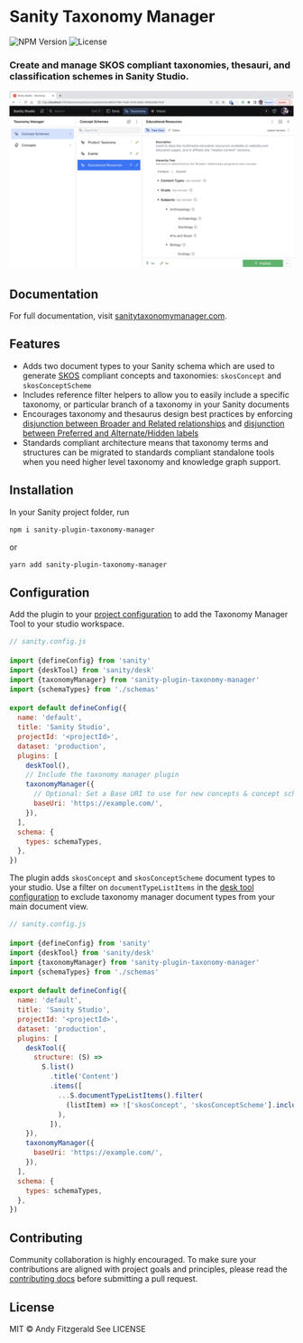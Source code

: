 # Sanity Taxonomy Manager


![NPM Version](https://img.shields.io/npm/v/sanity-plugin-taxonomy-manager?style=flat-square)
![License](https://img.shields.io/npm/l/sanity-plugin-taxonomy-manager?style=flat-square)

### Create and manage SKOS compliant taxonomies, thesauri, and classification schemes in Sanity Studio.

<!-- Taxonomies are crucial tools for organization and interoperability between and across data sets. Taxonomy Manager provides a way for content authors to create, use, and maintain standards compliant taxonomies in Sanity Studio.

The Taxonomy Manager document schema is based on the [World Wide Web Consortium](https://www.w3.org/) (W3C) [Simple Knowledge Organization Scheme](https://www.w3.org/TR/skos-reference/) (SKOS) recommendation. Concept and concept scheme editor tools include standard SKOS properties, hints for creating consistent concepts and vocabularies, and validation functions for preventing consistency errors. -->

![taxonomy manager plugin screenshot](docs/_images/taxonomyManager.png)

## Documentation

For full documentation, visit [sanitytaxonomymanager.com](https://sanitytaxonomymanager.com).

## Features
<!-- make this more concise -->
- Adds two document types to your Sanity schema which are used to generate [SKOS](https://www.w3.org/TR/skos-primer/) compliant concepts and taxonomies: `skosConcept` and `skosConceptScheme`
- Includes reference filter helpers to allow you to easily include a specific taxonomy, or particular branch of a taxonomy in your Sanity documents
- Encourages taxonomy and thesaurus design best practices by enforcing [disjunction between Broader and Related relationships](https://www.w3.org/TR/skos-reference/#L2422) and [disjunction between Preferred and Alternate/Hidden labels](https://www.w3.org/TR/skos-reference/#L1567)
- Standards compliant architecture means that taxonomy terms and structures can be migrated to standards compliant standalone tools when you need higher level taxonomy and knowledge graph support. 


## Installation

In your Sanity project folder, run

```bash
npm i sanity-plugin-taxonomy-manager
```

or

```bash
yarn add sanity-plugin-taxonomy-manager
```

## Configuration

Add the plugin to your [project configuration](https://www.sanity.io/docs/configuration#51515480034b) to add the Taxonomy Manager Tool to your studio workspace.

```js
// sanity.config.js

import {defineConfig} from 'sanity'
import {deskTool} from 'sanity/desk'
import {taxonomyManager} from 'sanity-plugin-taxonomy-manager'
import {schemaTypes} from './schemas'

export default defineConfig({
  name: 'default',
  title: 'Sanity Studio',
  projectId: '<projectId>',
  dataset: 'production',
  plugins: [
    deskTool(),
    // Include the taxonomy manager plugin
    taxonomyManager({
      // Optional: Set a Base URI to use for new concepts & concept schemes
      baseUri: 'https://example.com/',
    }),
  ],
  schema: {
    types: schemaTypes,
  },
})
```

The plugin adds `skosConcept` and `skosConceptScheme` document types to your studio. Use a filter on `documentTypeListItems` in the [desk tool configuration](https://www.sanity.io/docs/desk-tool-api) to exclude taxonomy manager document types from your main document view.

```js
// sanity.config.js

import {defineConfig} from 'sanity'
import {deskTool} from 'sanity/desk'
import {taxonomyManager} from 'sanity-plugin-taxonomy-manager'
import {schemaTypes} from './schemas'

export default defineConfig({
  name: 'default',
  title: 'Sanity Studio',
  projectId: '<projectId>',
  dataset: 'production',
  plugins: [
    deskTool({
      structure: (S) =>
        S.list()
          .title('Content')
          .items([
            ...S.documentTypeListItems().filter(
              (listItem) => !['skosConcept', 'skosConceptScheme'].includes(listItem.getId())
            ),
          ]),
    }),
    taxonomyManager({
      baseUri: 'https://example.com/',
    }),
  ],
  schema: {
    types: schemaTypes,
  },
})
```

<!-- ## Usage

1. Create a [Concept Scheme](https://www.w3.org/TR/skos-reference/#schemes) to group related concepts
1. Create and describe Concepts.
   - All fields _except_ Preferred Label and Base IRI are optional, and are to be used as best fits the needs of your information modeling task.
     - Preferred Label is the preferred lexical label for a resource in a given language. In the current version of Taxonomy Manager, the Preferred Label is automatically used as the final segment for a concept's unique identifier (its URI).
     - Base IRI is the root IRI (Internationalized Resource Identifier) used to create unique concept identifiers. Unique identifiers allow for the clear an unambiguous identification of concepts across namespaces, for example between `https://shipparts.com/vocab#Bow` and `https://wrappingsupplies.com/vocab#Bow`. The base URI of these concepts is `https://shipparts.com/` and `https://wrappingsupplies.com/`, respectively. For a wider introduction to concept identifiers, see [Cool URIs for the Semantic Web](https://www.w3.org/TR/cooluris/).
   - Concepts may optionally be added to a Concept Scheme as Top Concepts, to represent the broadest concepts of a particular hierarchy and provide efficient access points to broader/narrower concept hierarchies
   - All Concept fields map to elements of the machine readable data model described in the [W3C SKOS Recommendation](https://www.w3.org/TR/skos-reference/).
1. Use Reference Filter helpers to easily include whole taxonomies or individual taxonomy branches in your document schemas:

   - To allow a `reference` field to access any term in a SKOS Concept Scheme, use the `schemeFilter` helper. The `schemeFilter` helper takes one parameter: the RDF URI ID from the Concept Scheme you want to use, located just below the `Base URI` field. Copy the identifier that follows your Base URI:

     ```
     import {schemeFilter} from 'sanity-plugin-taxonomy-manager'

     ...

     defineField({
         name: 'gradeLevel',
         title: 'Grade Level',
         type: 'reference',
         to: {type: 'skosConcept'},
         options: {
           filter: () => schemeFilter({schemeId: 'f3deba'}),
           disableNew: true,
         },
       }),
     ```

   - To limit a `reference` field to a particular branch in a SKOS Concept Scheme, use the `branchFilter` helper. The `branchFilter` helper takes two parameter: the RDF URI ID from the Concept Scheme you want to use and the Concept ID in that Scheme to whose children your field is limited:

     ```
     import {branchFilter} from 'sanity-plugin-taxonomy-manager'

     ...

     defineField({
         name: 'subject',
         title: 'Subject',
         type: 'reference',
         to: {type: 'skosConcept'},
         options: {
           filter: () => branchFilter({schemeId: 'f3deba', branchId: '25f826'}),
           disableNew: true,
         },
       }),
     ```

1. Tag resources with concepts and then integrate into search indexing, filtering, navigation, and semantic web services. -->


## Contributing
Community collaboration is highly encouraged. To make sure your contributions are aligned with project goals and principles, please read the [contributing docs]() before submitting a pull request. 

## License

MIT © Andy Fitzgerald
See LICENSE
